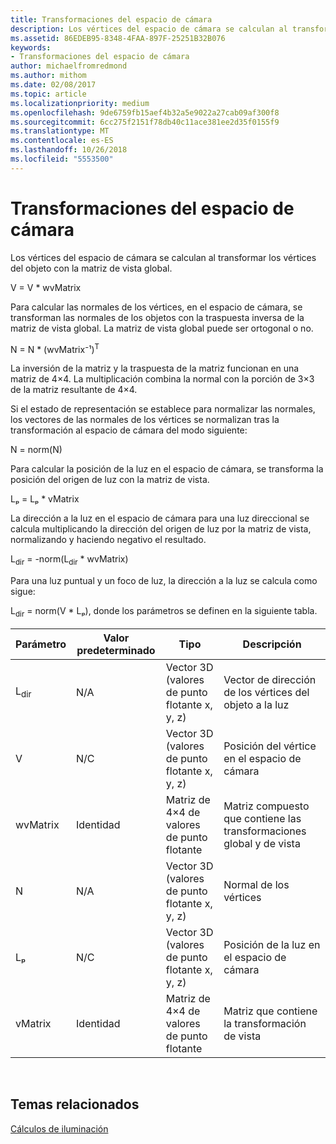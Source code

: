 ```yaml
---
title: Transformaciones del espacio de cámara
description: Los vértices del espacio de cámara se calculan al transformar los vértices del objeto con la matriz de vista global.
ms.assetid: 86EDEB95-8348-4FAA-897F-25251B32B076
keywords:
- Transformaciones del espacio de cámara
author: michaelfromredmond
ms.author: mithom
ms.date: 02/08/2017
ms.topic: article
ms.localizationpriority: medium
ms.openlocfilehash: 9de6759fb15aef4b32a5e9022a27cab09af300f8
ms.sourcegitcommit: 6cc275f2151f78db40c11ace381ee2d35f0155f9
ms.translationtype: MT
ms.contentlocale: es-ES
ms.lasthandoff: 10/26/2018
ms.locfileid: "5553500"
---
```

# <a name="camera-space-transformations"></a>Transformaciones del espacio de cámara


Los vértices del espacio de cámara se calculan al transformar los vértices del objeto con la matriz de vista global.

V = V \* wvMatrix

Para calcular las normales de los vértices, en el espacio de cámara, se transforman las normales de los objetos con la traspuesta inversa de la matriz de vista global. La matriz de vista global puede ser ortogonal o no.

N = N \* (wvMatrix⁻¹)<sup>T</sup>

La inversión de la matriz y la traspuesta de la matriz funcionan en una matriz de 4×4. La multiplicación combina la normal con la porción de 3×3 de la matriz resultante de 4×4.

Si el estado de representación se establece para normalizar las normales, los vectores de las normales de los vértices se normalizan tras la transformación al espacio de cámara del modo siguiente:

N = norm(N)

Para calcular la posición de la luz en el espacio de cámara, se transforma la posición del origen de luz con la matriz de vista.

Lₚ = Lₚ \* vMatrix

La dirección a la luz en el espacio de cámara para una luz direccional se calcula multiplicando la dirección del origen de luz por la matriz de vista, normalizando y haciendo negativo el resultado.

L<sub>dir</sub> = -norm(L<sub>dir</sub> \* wvMatrix)

Para una luz puntual y un foco de luz, la dirección a la luz se calcula como sigue:

L<sub>dir</sub> = norm(V \* Lₚ), donde los parámetros se definen en la siguiente tabla.

| Parámetro       | Valor predeterminado | Tipo                                          | Descripción                                               |
|-----------------|---------------|-----------------------------------------------|-----------------------------------------------------------|
| L<sub>dir</sub> | N/A           | Vector 3D (valores de punto flotante x, y, z) | Vector de dirección de los vértices del objeto a la luz          |
| V               | N/C           | Vector 3D (valores de punto flotante x, y, z) | Posición del vértice en el espacio de cámara                           |
| wvMatrix        | Identidad      | Matriz de 4×4 de valores de punto flotante           | Matriz compuesto que contiene las transformaciones global y de vista |
| N               | N/A           | Vector 3D (valores de punto flotante x, y, z) | Normal de los vértices                                             |
| Lₚ              | N/C           | Vector 3D (valores de punto flotante x, y, z) | Posición de la luz en el espacio de cámara                            |
| vMatrix         | Identidad      | Matriz de 4×4 de valores de punto flotante           | Matriz que contiene la transformación de vista                      |

 

## <a name="span-idrelated-topicsspanrelated-topics"></a><span id="related-topics"></span>Temas relacionados


[Cálculos de iluminación](mathematics-of-lighting.md)

 

 




